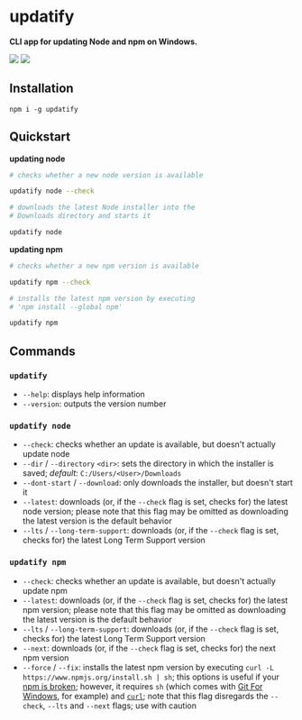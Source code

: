 
# updatify

**CLI app for updating Node and npm on Windows.**

[![](https://david-dm.org/MarkTiedemann/updatify.svg)](https://david-dm.org/MarkTiedemann/updatify) [![](https://img.shields.io/node/v/updatify.svg)](https://www.npmjs.com/package/updatify)

## Installation

```
npm i -g updatify
```

## Quickstart

**updating node**

```sh
# checks whether a new node version is available

updatify node --check

# downloads the latest Node installer into the
# Downloads directory and starts it

updatify node
```

**updating npm**

```sh
# checks whether a new npm version is available

updatify npm --check

# installs the latest npm version by executing
# 'npm install --global npm'

updatify npm
```

## Commands

### `updatify`

- `--help`: displays help information
- `--version`: outputs the version number

### `updatify node`

- `--check`: checks whether an update is available, but doesn't actually update node
- `--dir` / `--directory` `<dir>`: sets the directory in which the installer is saved; *default:* `C:/Users/<User>/Downloads`
- `--dont-start` / `--download`: only downloads the installer, but doesn't start it
- `--latest`: downloads (or, if the `--check` flag is set, checks for) the latest node version; please note that this flag may be omitted as downloading the latest version is the default behavior
- `--lts` / `--long-term-support`: downloads (or, if the `--check` flag is set, checks for) the latest Long Term Support version

### `updatify npm`

- `--check`: checks whether an update is available, but doesn't actually update npm
- `--latest`: downloads (or, if the `--check` flag is set, checks for) the latest npm version; please note that this flag may be omitted as downloading the latest version is the default behavior
- `--lts` / `--long-term-support`: downloads (or, if the `--check` flag is set, checks for) the latest Long Term Support version
- `--next`: downloads (or, if the `--check` flag is set, checks for) the next npm version
- `--force` / `--fix`: installs the latest npm version by executing `curl -L https://www.npmjs.org/install.sh | sh`; this options is useful if your [npm is broken](https://github.com/npm/npm/wiki/Troubleshooting#if-your-npm-is-broken); however, it requires `sh` (which comes with [Git For Windows](https://git-for-windows.github.io/), for example) and [`curl`](https://curl.haxx.se/); note that this flag disregards the `--check`, `--lts` and `--next` flags; use with caution
